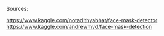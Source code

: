 



Sources:

https://www.kaggle.com/notadithyabhat/face-mask-detector
https://www.kaggle.com/andrewmvd/face-mask-detection